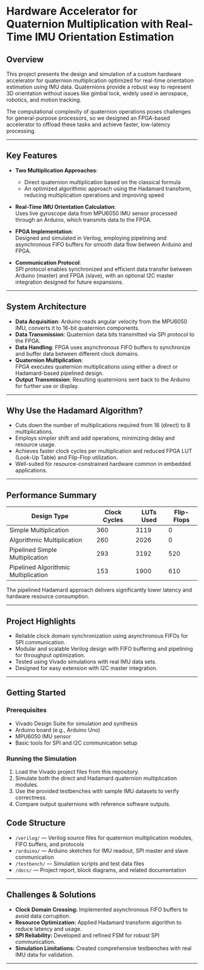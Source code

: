# Hardware Accelerator for Quaternion Multiplication with Real-Time IMU Orientation Estimation


## Overview

This project presents the design and simulation of a custom hardware accelerator for quaternion multiplication optimized for real-time orientation estimation using IMU data. Quaternions provide a robust way to represent 3D orientation without issues like gimbal lock, widely used in aerospace, robotics, and motion tracking.

The computational complexity of quaternion operations poses challenges for general-purpose processors, so we designed an FPGA-based accelerator to offload these tasks and achieve faster, low-latency processing.

---

## Key Features

- **Two Multiplication Approaches**:  
  - Direct quaternion multiplication based on the classical formula  
  - An optimized algorithmic approach using the Hadamard transform, reducing multiplication operations and improving speed

- **Real-Time IMU Orientation Calculation**:  
  Uses live gyroscope data from MPU6050 IMU sensor processed through an Arduino, which transmits data to the FPGA.

- **FPGA Implementation**:  
  Designed and simulated in Verilog, employing pipelining and asynchronous FIFO buffers for smooth data flow between Arduino and FPGA.

- **Communication Protocol**:  
  SPI protocol enables synchronized and efficient data transfer between Arduino (master) and FPGA (slave), with an optional I2C master integration designed for future expansions.

---

## System Architecture

- **Data Acquisition**: Arduino reads angular velocity from the MPU6050 IMU, converts it to 16-bit quaternion components.
- **Data Transmission**: Quaternion data bits transmitted via SPI protocol to the FPGA.
- **Data Handling**: FPGA uses asynchronous FIFO buffers to synchronize and buffer data between different clock domains.
- **Quaternion Multiplication**:  
   FPGA executes quaternion multiplications using either a direct or Hadamard-based pipelined design.
- **Output Transmission**: Resulting quaternions sent back to the Arduino for further use or display.

---

## Why Use the Hadamard Algorithm?

- Cuts down the number of multiplications required from 16 (direct) to 8 multiplications.
- Employs simpler shift and add operations, minimizing delay and resource usage.
- Achieves faster clock cycles per multiplication and reduced FPGA LUT (Look-Up Table) and Flip-Flop utilization.
- Well-suited for resource-constrained hardware common in embedded applications.

---

## Performance Summary

| Design Type                 | Clock Cycles | LUTs Used | Flip-Flops |  
|----------------------------|--------------|-----------|------------|  
| Simple Multiplication       | 360          | 3119      | 0          |  
| Algorithmic Multiplication  | 260          | 2026      | 0          |  
| Pipelined Simple Multiplication | 293      | 3192      | 520        |  
| Pipelined Algorithmic Multiplication | 153   | 1900      | 610        |  

The pipelined Hadamard approach delivers significantly lower latency and hardware resource consumption.

---

## Project Highlights

- Reliable clock domain synchronization using asynchronous FIFOs for SPI communication.
- Modular and scalable Verilog design with FIFO buffering and pipelining for throughput optimization.
- Tested using Vivado simulations with real IMU data sets.
- Designed for easy extension with I2C master integration.

---

## Getting Started

### Prerequisites

- Vivado Design Suite for simulation and synthesis
- Arduino board (e.g., Arduino Uno)
- MPU6050 IMU sensor
- Basic tools for SPI and I2C communication setup

### Running the Simulation

1. Load the Vivado project files from this repository.
2. Simulate both the direct and Hadamard quaternion multiplication modules.
3. Use the provided testbenches with sample IMU datasets to verify correctness.
4. Compare output quaternions with reference software outputs.


## Code Structure

- `/verilog/` — Verilog source files for quaternion multiplication modules, FIFO buffers, and protocols
- `/arduino/` — Arduino sketches for IMU readout, SPI master and slave communication
- `/testbench/` — Simulation scripts and test data files
- `/docs/` — Project report, block diagrams, and related documentation

---

## Challenges & Solutions

- **Clock Domain Crossing:** Implemented asynchronous FIFO buffers to avoid data corruption.
- **Resource Optimization:** Applied Hadamard transform algorithm to reduce latency and usage.
- **SPI Reliability:** Developed and refined FSM for robust SPI communication.
- **Simulation Limitations:** Created comprehensive testbenches with real IMU data for validation.

---





